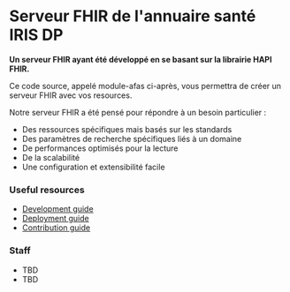 # Serveur FHIR de l'annuaire santé IRIS DP

**Un serveur FHIR ayant été développé en se basant sur la librairie HAPI FHIR.**

Ce code source, appelé module-afas ci-après, vous permettra de créer un serveur FHIR avec vos resources.

Notre serveur FHIR a été pensé pour répondre à un besoin particulier :

* Des ressources spécifiques mais basés sur les standards
* Des paramètres de recherche spécifiques liés à un domaine
* De performances optimisés pour la lecture
* De la scalabilité
* Une configuration et extensibilité facile

### Useful resources

* [Development guide](docs/start-dev.md)
* [Deployment guide](docs/deploy.md)
* [Contribution guide](docs/contribute.md)

### Staff

* TBD
* TBD





